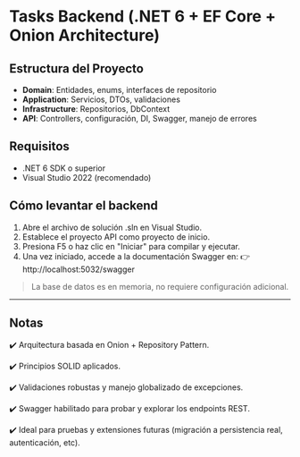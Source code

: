 # Tasks Backend (.NET 6 + EF Core + Onion Architecture)

## Estructura del Proyecto
- **Domain**: Entidades, enums, interfaces de repositorio
- **Application**: Servicios, DTOs, validaciones
- **Infrastructure**: Repositorios, DbContext
- **API**: Controllers, configuración, DI, Swagger, manejo de errores

## Requisitos
- .NET 6 SDK o superior
- Visual Studio 2022 (recomendado)

## Cómo levantar el backend
1. Abre el archivo de solución .sln en Visual Studio.
2. Establece el proyecto API como proyecto de inicio.
3. Presiona F5 o haz clic en "Iniciar" para compilar y ejecutar.
4. Una vez iniciado, accede a la documentación Swagger en:
👉 http://localhost:5032/swagger

> La base de datos es en memoria, no requiere configuración adicional.

---

## Notas
✔️ Arquitectura basada en Onion + Repository Pattern.

✔️ Principios SOLID aplicados.

✔️ Validaciones robustas y manejo globalizado de excepciones.

✔️ Swagger habilitado para probar y explorar los endpoints REST.

✔️ Ideal para pruebas y extensiones futuras (migración a persistencia real, autenticación, etc).
